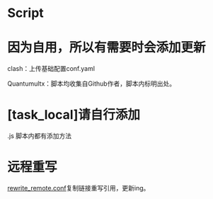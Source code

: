 # Script
# 因为自用，所以有需要时会添加更新
clash：上传基础配置conf.yaml

Quantumultx：脚本均收集自Github作者，脚本内标明出处。
# [task_local]请自行添加
.js 脚本内都有添加方法

# 远程重写
[rewrite_remote.conf](https://raw.githubusercontent.com/gitk01n/Script/main/rewrite_remote.conf)复制链接重写引用，更新ing。
